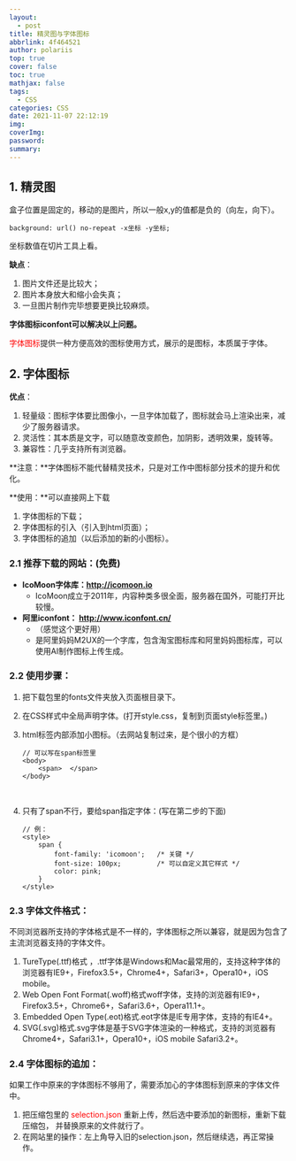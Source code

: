 ```yaml
---
layout:
  - post
title: 精灵图与字体图标
abbrlink: 4f464521
author: polariis
top: true
cover: false
toc: true
mathjax: false
tags:
  - CSS
categories: CSS
date: 2021-11-07 22:12:19
img:
coverImg:
password:
summary:
---
```




## 1. 精灵图 

盒子位置是固定的，移动的是图片，所以一般x,y的值都是负的（向左，向下）。

```
background: url() no-repeat -x坐标 -y坐标;
```

坐标数值在切片工具上看。



**缺点**：

1. 图片文件还是比较大；
2. 图片本身放大和缩小会失真；
3. 一旦图片制作完毕想要更换比较麻烦。

**字体图标iconfont可以解决以上问题。**

<span style="color: #ff0001">字体图标</span>提供一种方便高效的图标使用方式，展示的是图标，本质属于字体。



## 2. 字体图标

**优点**：

1. 轻量级：图标字体要比图像小，一旦字体加载了，图标就会马上渲染出来，减少了服务器请求。
2. 灵活性：其本质是文字，可以随意改变颜色，加阴影，透明效果，旋转等。
3. 兼容性：几乎支持所有浏览器。

**注意：**字体图标不能代替精灵技术，只是对工作中图标部分技术的提升和优化。

**使用：**可以直接网上下载

1. 字体图标的下载；
2. 字体图标的引入（引入到html页面）；
3. 字体图标的追加（以后添加的新的小图标）。

### 2.1 推荐下载的网站：(免费)

- **IcoMoon字体库：http://icomoon.io**    
  - IcoMoon成立于2011年，内容种类多很全面，服务器在国外，可能打开比较慢。
- **阿里iconfont： http://www.iconfont.cn/**
  - （感觉这个更好用）
  - 是阿里妈妈M2UX的一个字库，包含淘宝图标库和阿里妈妈图标库，可以使用AI制作图标上传生成。

### 2.2 使用步骤：

1. 把下载包里的fonts文件夹放入页面根目录下。

2. 在CSS样式中全局声明字体。(打开style.css，复制到页面style标签里。)

3. html标签内部添加小图标。（去网站复制过来，是个很小的方框）

   ```
   // 可以写在span标签里
   <body>
       <span>  </span>
   </body>
   ```

   ​      

4. 只有了span不行，要给span指定字体：(写在第二步的下面)

   ```
   // 例：
   <style>
       span {
           font-family: 'icomoon';   /* 关键 */
           font-size: 100px;         /* 可以自定义其它样式 */
           color: pink;
       }
   </style>
   ```

   

### 2.3 字体文件格式：

不同浏览器所支持的字体格式是不一样的，字体图标之所以兼容，就是因为包含了主流浏览器支持的字体文件。

1. TureType(.ttf)格式 ，.ttf字体是Windows和Mac最常用的，支持这种字体的浏览器有IE9+，Firefox3.5+，Chrome4+，Safari3+，Opera10+，iOS mobile。
2. Web Open Font Format(.woff)格式woff字体，支持的浏览器有IE9+，Firefox3.5+，Chrome6+，Safari3.6+，Opera11.1+。
3. Embedded Open Type(.eot)格式.eot字体是IE专用字体，支持的有IE4+。
4. SVG(.svg)格式.svg字体是基于SVG字体渲染的一种格式，支持的浏览器有Chrome4+，Safari3.1+，Opera10+，iOS mobile Safari3.2+。

### 2.4 字体图标的追加：

如果工作中原来的字体图标不够用了，需要添加心的字体图标到原来的字体文件中。

1. 把压缩包里的 <span style="color: #ff0001">selection.json</span> 重新上传，然后选中要添加的新图标，重新下载压缩包， 并替换原来的文件就行了。
2. 在网站里的操作：左上角导入旧的selection.json，然后继续选，再正常操作。

